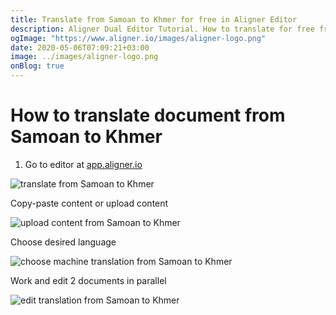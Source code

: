 ```yaml
---
title: Translate from Samoan to Khmer for free in Aligner Editor
description: Aligner Dual Editor Tutorial. How to translate for free from Samoan to Khmer. Aligner is multilingual document management platform. 
ogImage: "https://www.aligner.io/images/aligner-logo.png"
date: 2020-05-06T07:09:21+03:00
image: ../images/aligner-logo.png
onBlog: true
---
```


# How to translate document from Samoan to Khmer

1. Go to editor at [app.aligner.io](https://app.aligner.io "Aligner App web page")

![translate from Samoan to Khmer](../aligner-blank-editor.png "translate from Samoan to Khmer")

Copy-paste content or upload content

![upload content from Samoan to Khmer](../aligner-uploaded-document.png "upload content from Samoan to Khmer")

Choose desired language

![choose machine translation from Samoan to Khmer](../aligner-language-dropdown.png "choose machine translation from Samoan to Khmer")

Work and edit 2 documents in parallel

![edit translation from Samoan to Khmer](../aligner-double-sitded-editor.png "edit translation from Samoan to Khmer")


